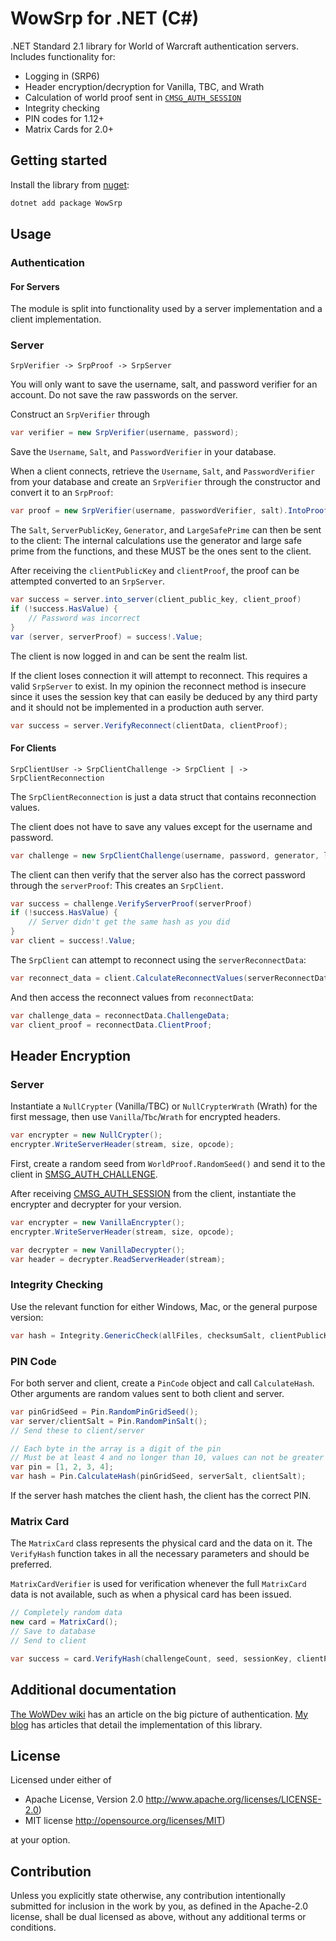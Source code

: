 # WowSrp for .NET (C#)

.NET Standard 2.1 library for World of Warcraft authentication servers.
Includes functionality for:

* Logging in (SRP6)
* Header encryption/decryption for Vanilla, TBC, and Wrath
* Calculation of world proof sent in [`CMSG_AUTH_SESSION`](https://gtker.com/wow_messages/docs/cmsg_auth_session.html)
* Integrity checking
* PIN codes for 1.12+
* Matrix Cards for 2.0+

## Getting started

Install the library from [nuget](https://www.nuget.org/packages/WowSrp):
```bash
dotnet add package WowSrp
```

## Usage

### Authentication

#### For Servers

The module is split into functionality used by a server implementation and a client implementation.

### Server

```text
SrpVerifier -> SrpProof -> SrpServer
```

You will only want to save the username, salt, and password verifier for an account.
Do not save the raw passwords on the server.

Construct an `SrpVerifier` through

```csharp
var verifier = new SrpVerifier(username, password);
```

Save the `Username`, `Salt`, and `PasswordVerifier` in your database.

When a client connects, retrieve the `Username`, `Salt`, and `PasswordVerifier` from your database and create
an `SrpVerifier` through the constructor and convert it to an `SrpProof`:

```csharp
var proof = new SrpVerifier(username, passwordVerifier, salt).IntoProof();
```

The `Salt`, `ServerPublicKey`, `Generator`, and `LargeSafePrime` can then be sent to the client:
The internal calculations use the generator and large safe prime from the functions, and these MUST
be the ones sent to the client.

After receiving the `clientPublicKey` and `clientProof`, the proof can be attempted converted to an `SrpServer`.

```csharp
var success = server.into_server(client_public_key, client_proof)
if (!success.HasValue) {
    // Password was incorrect
}
var (server, serverProof) = success!.Value;
```

The client is now logged in and can be sent the realm list.

If the client loses connection it will attempt to reconnect.
This requires a valid `SrpServer` to exist.
In my opinion the reconnect method is insecure since it uses the session key that can easily be deduced
by any third party and it should not be implemented in a production auth server.

```csharp
var success = server.VerifyReconnect(clientData, clientProof);
```

#### For Clients

```text
SrpClientUser -> SrpClientChallenge -> SrpClient | -> SrpClientReconnection
```
The `SrpClientReconnection` is just a data struct that contains reconnection values.

The client does not have to save any values except for the username and password.

```csharp
var challenge = new SrpClientChallenge(username, password, generator, largeSafePrime, serverPublicKey, salt)
```


The client can then verify that the server also has the correct password through the `serverProof`:
This creates an `SrpClient`.

```csharp
var success = challenge.VerifyServerProof(serverProof)
if (!success.HasValue) {
    // Server didn't get the same hash as you did
}
var client = success!.Value;
```


The `SrpClient` can attempt to reconnect using the `serverReconnectData`:

```csharp
var reconnect_data = client.CalculateReconnectValues(serverReconnectData)
```

And then access the reconnect values from `reconnectData`:

```csharp
var challenge_data = reconnectData.ChallengeData;
var client_proof = reconnectData.ClientProof;
```

## Header Encryption

### Server

Instantiate a `NullCrypter` (Vanilla/TBC) or `NullCrypterWrath` (Wrath) for the first message, then use `Vanilla`/`Tbc`/`Wrath` for encrypted headers.

```csharp
var encrypter = new NullCrypter();
encrypter.WriteServerHeader(stream, size, opcode);
```

First, create a random seed from `WorldProof.RandomSeed()` and send it to the client in [SMSG_AUTH_CHALLENGE](https://gtker.com/wow_messages/docs/smsg_auth_challenge.html).

After receiving [CMSG_AUTH_SESSION](https://gtker.com/wow_messages/docs/cmsg_auth_session.html) from the client, instantiate the encrypter and decrypter for your version.

```csharp
var encrypter = new VanillaEncrypter();
encrypter.WriteServerHeader(stream, size, opcode);

var decrypter = new VanillaDecrypter();
var header = decrypter.ReadServerHeader(stream);
```

### Integrity Checking

Use the relevant function for either Windows, Mac, or the general purpose version:

```csharp
var hash = Integrity.GenericCheck(allFiles, checksumSalt, clientPublicKey)
```

### PIN Code

For both server and client, create a `PinCode` object and call `CalculateHash`.
Other arguments are random values sent to both client and server.

```csharp
var pinGridSeed = Pin.RandomPinGridSeed();
var server/clientSalt = Pin.RandomPinSalt();
// Send these to client/server

// Each byte in the array is a digit of the pin
// Must be at least 4 and no longer than 10, values can not be greater than 9
var pin = [1, 2, 3, 4];
var hash = Pin.CalculateHash(pinGridSeed, serverSalt, clientSalt);
```

If the server hash matches the client hash, the client has the correct PIN.

### Matrix Card

The `MatrixCard` class represents the physical card and the data on it.
The `VerifyHash` function takes in all the necessary parameters and should be preferred.

`MatrixCardVerifier` is used for verification whenever the full `MatrixCard` data is not available, such as when a physical card has been issued.

```csharp
// Completely random data
new card = MatrixCard();
// Save to database
// Send to client

var success = card.VerifyHash(challengeCount, seed, sessionKey, clientProof);
```

## Additional documentation

[The WoWDev wiki](https://wowdev.wiki/Login) has an article on the big picture of authentication.
[My blog](https://gtker.com) has articles that detail the implementation of this library.

## License

Licensed under either of

* Apache License, Version 2.0
  http://www.apache.org/licenses/LICENSE-2.0)
* MIT license
  http://opensource.org/licenses/MIT)

at your option.

## Contribution

Unless you explicitly state otherwise, any contribution intentionally submitted
for inclusion in the work by you, as defined in the Apache-2.0 license, shall be
dual licensed as above, without any additional terms or conditions.
